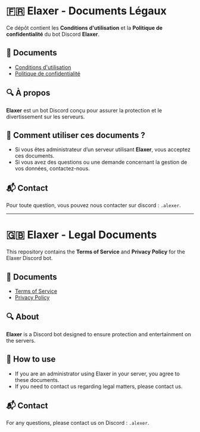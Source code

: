 # 🇫🇷 Elaxer - Documents Légaux

Ce dépôt contient les **Conditions d'utilisation** et la **Politique de confidentialité** du bot Discord **Elaxer**.

## 📜 Documents
- [Conditions d'utilisation](./docs/terms-of-service.md)
- [Politique de confidentialité](./docs/privacy-policy.md)

## 🔍 À propos
**Elaxer** est un bot Discord conçu pour assurer la protection et le divertissement sur les serveurs.

## 🚀 Comment utiliser ces documents ?
- Si vous êtes administrateur d’un serveur utilisant **Elaxer**, vous acceptez ces documents.
- Si vous avez des questions ou une demande concernant la gestion de vos données, contactez-nous.

## 📬 Contact
Pour toute question, vous pouvez nous contacter sur discord : `.alexer`.

-------------------------------------------------------------------------------------------------------------------

# 🇬🇧 Elaxer - Legal Documents

This repository contains the **Terms of Service** and **Privacy Policy** for the Elaxer Discord bot.

## 📜 Documents
- [Terms of Service](./docs/terms-of-service.md)
- [Privacy Policy](./docs/privacy-policy.md)

## 🔍 About
**Elaxer** is a Discord bot designed to ensure protection and entertainment on the servers.

## 🚀 How to use
- If you are an administrator using Elaxer in your server, you agree to these documents.
- If you need to contact us regarding legal matters, please contact us.

## 📬 Contact
For any questions, please contact us on Discord : `.alexer`.
